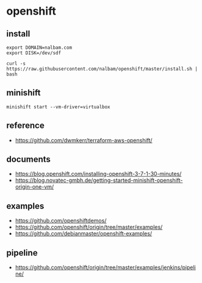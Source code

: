 # openshift

## install
```
export DOMAIN=nalbam.com
export DISK=/dev/sdf

curl -s https://raw.githubusercontent.com/nalbam/openshift/master/install.sh | bash
```

## minishift
```
minishift start --vm-driver=virtualbox
```

## reference
* https://github.com/dwmkerr/terraform-aws-openshift/

## documents
* https://blog.openshift.com/installing-openshift-3-7-1-30-minutes/
* https://blog.novatec-gmbh.de/getting-started-minishift-openshift-origin-one-vm/

## examples
* https://github.com/openshiftdemos/
* https://github.com/openshift/origin/tree/master/examples/
* https://github.com/debianmaster/openshift-examples/

## pipeline
* https://github.com/openshift/origin/tree/master/examples/jenkins/pipeline/
